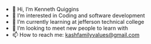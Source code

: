 - 👋 Hi, I’m Kenneth Quiggins
- 👀 I’m interested in Coding and software development
- 🌱 I’m currently learning at jefferson technical college 
- 💞️ I’m looking to meet new people to learn with
- 📫 How to reach me: kashfamilyvalues@gmail.com

<!---
KQuiggins/KQuiggins is a ✨ special ✨ repository because its `README.md` (this file) appears on your GitHub profile.
You can click the Preview link to take a look at your changes.
--->
